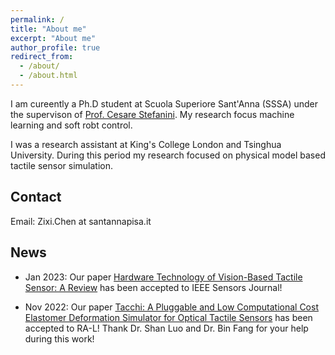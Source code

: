 ```yaml
---
permalink: /
title: "About me"
excerpt: "About me"
author_profile: true
redirect_from: 
  - /about/
  - /about.html
---
```


I am cureently a Ph.D student at Scuola Superiore Sant'Anna (SSSA) under the supervison of [Prof. Cesare Stefanini](https://scholar.google.com/citations?user=4ySaHDQAAAAJ&hl=en). My research focus machine learning and soft robt control.

I was a research assistant at King's College London and Tsinghua University. During this period my research focused on physical model based tactile sensor simulation.

## Contact
Email: Zixi.Chen at santannapisa.it

## News
* Jan 2023: Our paper [Hardware Technology of Vision-Based Tactile Sensor: A Review](https://ieeexplore.ieee.org/document/9911183) has been accepted to IEEE Sensors Journal!

* Nov 2022: Our paper [Tacchi: A Pluggable and Low Computational Cost Elastomer Deformation Simulator for Optical Tactile Sensors](https://github.com/zixichen007115/Tacchi) has been accepted to RA-L! Thank Dr. Shan Luo and Dr. Bin Fang for your help during this work! 
